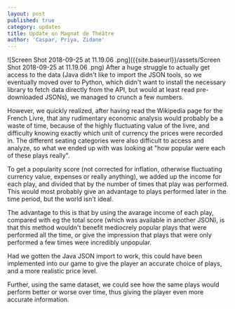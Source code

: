 ```yaml
---
layout: post
published: true
category: updates
title: Update on Magnat de Théâtre
author: 'Caspar, Priya, Zidane'
---
```

![Screen Shot 2018-09-25 at 11.19.06 .png]({{site.baseurl}}/assets/Screen Shot 2018-09-25 at 11.19.06 .png)
After a huge struggle to actually get access to the data (Java didn't like to import the JSON tools, so we eventually moved over to Python, which didn't want to install the necessary library to fetch data directly from the API, but would at least read pre-downloaded JSONs), we managed to crunch a few numbers.

However, we quickly realized, after having read the Wikipedia page for the French Livre, that any rudimentary economic analysis would probably be a waste of time, because of the highly fluctuating value of the livre, and difficulty knowing exactly which unit of currency the prices were recorded in. The different seating categories were also difficult to access and analyze, so what we ended up with was looking at "how popular were each of these plays really".

To get a popularity score (not corrected for inflation, otherwise fluctuating currency value, expenses or really anything), we added up the income for each play, and divided that by the number of times that play was performed. This would most probably give an advantage to plays performed later in the time period, but the world isn't ideal. 

The advantage to this is that by using the avarage income of each play, compared with eg the total score (which was available in another JSON), is that this method wouldn't benefit mediocrely popular plays that were performed all the time, or give the impression that plays that were only performed a few times were incredibly unpopular.

Had we gotten the Java JSON import to work, this could have been implemented into our game to give the player an accurate choice of plays, and a more realistic price level.

Further, using the same dataset, we could see how the same plays would perform better or worse over time, thus giving the player even more accurate information.